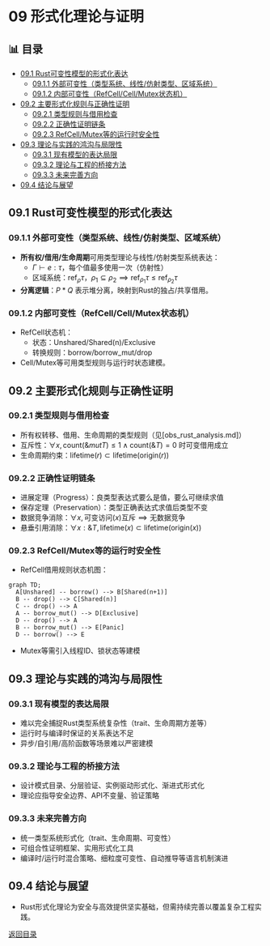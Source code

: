 ﻿# 09 形式化理论与证明


## 📊 目录

- [09.1 Rust可变性模型的形式化表达](#091-rust可变性模型的形式化表达)
  - [09.1.1 外部可变性（类型系统、线性/仿射类型、区域系统）](#0911-外部可变性类型系统线性仿射类型区域系统)
  - [09.1.2 内部可变性（RefCell/Cell/Mutex状态机）](#0912-内部可变性refcellcellmutex状态机)
- [09.2 主要形式化规则与正确性证明](#092-主要形式化规则与正确性证明)
  - [09.2.1 类型规则与借用检查](#0921-类型规则与借用检查)
  - [09.2.2 正确性证明链条](#0922-正确性证明链条)
  - [09.2.3 RefCell/Mutex等的运行时安全性](#0923-refcellmutex等的运行时安全性)
- [09.3 理论与实践的鸿沟与局限性](#093-理论与实践的鸿沟与局限性)
  - [09.3.1 现有模型的表达局限](#0931-现有模型的表达局限)
  - [09.3.2 理论与工程的桥接方法](#0932-理论与工程的桥接方法)
  - [09.3.3 未来完善方向](#0933-未来完善方向)
- [09.4 结论与展望](#094-结论与展望)


## 09.1 Rust可变性模型的形式化表达

### 09.1.1 外部可变性（类型系统、线性/仿射类型、区域系统）

- **所有权/借用/生命周期**可用类型理论与线性/仿射类型系统表达：
  - $\Gamma \vdash e : \tau$，每个值最多使用一次（仿射性）
  - 区域系统：$\text{ref}_{\rho} \tau$，$\rho_1 \subseteq \rho_2 \implies \text{ref}_{\rho_1} \tau \leq \text{ref}_{\rho_2} \tau$
- **分离逻辑**：$P * Q$ 表示堆分离，映射到Rust的独占/共享借用。

### 09.1.2 内部可变性（RefCell/Cell/Mutex状态机）

- RefCell状态机：
  - 状态：Unshared/Shared(n)/Exclusive
  - 转换规则：borrow/borrow_mut/drop
- Cell/Mutex等可用类型规则与运行时状态建模。

## 09.2 主要形式化规则与正确性证明

### 09.2.1 类型规则与借用检查

- 所有权转移、借用、生命周期的类型规则（见[obs_rust_analysis.md]）
- 互斥性：$\forall x, \text{count}(\&mut T) \leq 1 \land \text{count}(\&T) = 0$ 时可变借用成立
- 生命周期约束：$\text{lifetime}(r) \subset \text{lifetime}(\text{origin}(r))$

### 09.2.2 正确性证明链条

- 进展定理（Progress）：良类型表达式要么是值，要么可继续求值
- 保存定理（Preservation）：类型正确表达式求值后类型不变
- 数据竞争消除：$\forall x, \text{可变访问}(x) \text{互斥} \implies \text{无数据竞争}$
- 悬垂引用消除：$\forall x: \&T, \text{lifetime}(x) \subset \text{lifetime}(\text{origin}(x))$

### 09.2.3 RefCell/Mutex等的运行时安全性

- RefCell借用规则状态机图：

```mermaid
graph TD;
  A[Unshared] -- borrow() --> B[Shared(n+1)]
  B -- drop() --> C[Shared(n)]
  C -- drop() --> A
  A -- borrow_mut() --> D[Exclusive]
  D -- drop() --> A
  B -- borrow_mut() --> E[Panic]
  D -- borrow() --> E
```

- Mutex等需引入线程ID、锁状态等建模

## 09.3 理论与实践的鸿沟与局限性

### 09.3.1 现有模型的表达局限

- 难以完全捕捉Rust类型系统复杂性（trait、生命周期方差等）
- 运行时与编译时保证的关系表达不足
- 异步/自引用/高阶函数等场景难以严密建模

### 09.3.2 理论与工程的桥接方法

- 设计模式目录、分层验证、实例驱动形式化、渐进式形式化
- 理论应指导安全边界、API不变量、验证策略

### 09.3.3 未来完善方向

- 统一类型系统形式化（trait、生命周期、可变性）
- 可组合性证明框架、实用形式化工具
- 编译时/运行时混合策略、细粒度可变性、自动推导等语言机制演进

## 09.4 结论与展望

- Rust形式化理论为安全与高效提供坚实基础，但需持续完善以覆盖复杂工程实践。

[返回目录](./_index.md)
